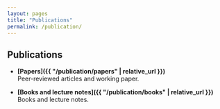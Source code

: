 ```yaml
---
layout: pages
title: "Publications"
permalink: /publication/
---
```


## Publications

- **[Papers]({{ "/publication/papers" | relative_url }})**  
  Peer-reviewed articles and working paper.

- **[Books and lecture notes]({{ "/publication/books" | relative_url }})**  
  Books and lecture notes.

